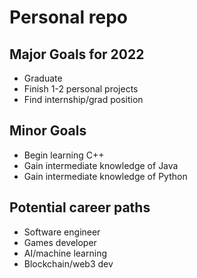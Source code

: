 # Personal repo
## Major Goals for 2022
- Graduate
- Finish 1-2 personal projects
- Find internship/grad position
## Minor Goals
- Begin learning C++
- Gain intermediate knowledge of Java
- Gain intermediate knowledge of Python

## Potential career paths
- Software engineer
- Games developer
- AI/machine learning
- Blockchain/web3 dev
